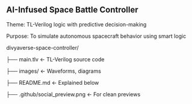 ## AI-Infused Space Battle Controller

Theme: TL-Verilog logic with predictive decision-making

Purpose: To simulate autonomous spacecraft behavior using smart logic


divyaverse-space-controller/

├── main.tlv              ← TL-Verilog source code

├── images/               ← Waveforms, diagrams

├── README.md             ← Explained below

├── .github/social_preview.png  ← For clean previews
